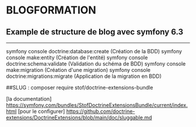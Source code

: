# BLOGFORMATION
## Example de structure de blog avec symfony 6.3
***
symfony console doctrine:database:create (Création de la BDD)
symfony console make:entity (Création de l'entité)
symfony console doctrine:schema:validate (Validation du schéma de BDD)
symfony console make:migration (Création d'une migration)
symfony console doctrine:migrations:migrate (Application de la migration en BDD)

##SLUG :
composer require stof/doctrine-extensions-bundle

[la documentation] https://symfony.com/bundles/StofDoctrineExtensionsBundle/current/index.html
[pour le configurer] https://github.com/doctrine-extensions/DoctrineExtensions/blob/main/doc/sluggable.md

